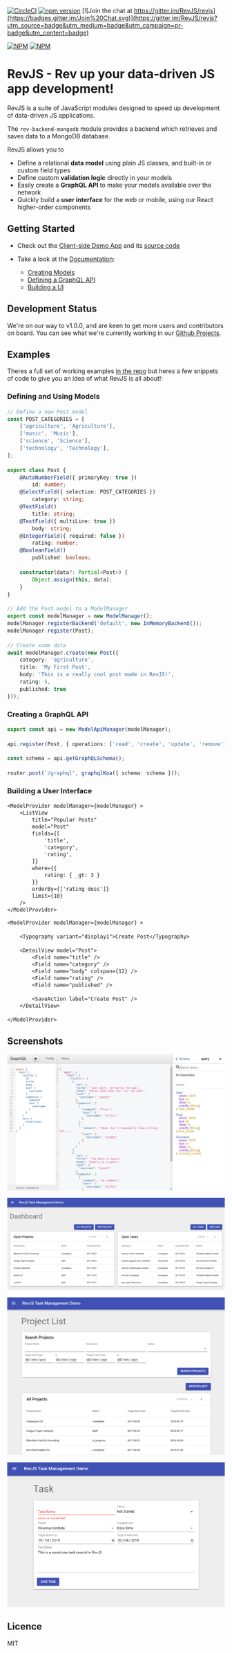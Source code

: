 
[![CircleCI](https://img.shields.io/circleci/project/github/RevJS/revjs.svg)](https://circleci.com/gh/RevJS/revjs)
[![npm version](https://badge.fury.io/js/rev-models.svg)](https://badge.fury.io/js/rev-models)
[![Join the chat at https://gitter.im/RevJS/revjs](https://badges.gitter.im/Join%20Chat.svg)](https://gitter.im/RevJS/revjs?utm_source=badge&utm_medium=badge&utm_campaign=pr-badge&utm_content=badge)

[![NPM](https://nodei.co/npm/rev-models.png)](https://www.npmjs.com/package/rev-models)
[![NPM](https://nodei.co/npm/rev-ui.png)](https://www.npmjs.com/package/rev-ui)

# RevJS - Rev up your data-driven JS app development!

RevJS is a suite of JavaScript modules designed to speed up development of
data-driven JS applications.

The `rev-backend-mongodb` module provides a backend which retrieves and
saves data to a MongoDB database.

RevJS allows you to

 * Define a relational **data model** using plain JS classes, and built-in or custom field types
 * Define custom **validation logic** directly in your models
 * Easily create a **GraphQL API** to make your models available over the network
 * Quickly build a **user interface** for the web or mobile, using our React higher-order components

## Getting Started

 * Check out the [Client-side Demo App](https://revjs.org/tasks_demo/) and its
   [source code](https://github.com/RevJS/tasks_demo)

 * Take a look at the [Documentation](https://revjs.org/):

   * [Creating Models](http://revjs.org/using_models/creating_models/)
   * [Defining a GraphQL API](http://revjs.org/creating_an_api/overview/)
   * [Building a UI](http://revjs.org/creating_a_ui/overview/)

## Development Status

We're on our way to v1.0.0, and are keen to get more users and contributors
on board. You can see what we're currently working in our
[Github Projects](https://github.com/RevJS/revjs/projects).

## Examples

Theres a full set of working examples
[in the repo](https://github.com/RevJS/revjs/tree/master/packages/examples/src)
but heres a few snippets of code to give you an idea of what RevJS is all about!:

### Defining and Using Models

```ts
// Define a new Post model
const POST_CATEGORIES = [
    ['agriculture', 'Agriculture'],
    ['music', 'Music'],
    ['science', 'Science'],
    ['technology', 'Technology'],
];

export class Post {
    @AutoNumberField({ primaryKey: true })
        id: number;
    @SelectField({ selection: POST_CATEGORIES })
        category: string;
    @TextField()
        title: string;
    @TextField({ multiLine: true })
        body: string;
    @IntegerField({ required: false })
        rating: number;
    @BooleanField()
        published: boolean;

    constructor(data?: Partial<Post>) {
        Object.assign(this, data);
    }
}

// Add the Post model to a ModelManager
export const modelManager = new ModelManager();
modelManager.registerBackend('default', new InMemoryBackend());
modelManager.register(Post);

// Create some data
await modelManager.create(new Post({
    category: 'agriculture',
    title: 'My First Post',
    body: 'This is a really cool post made in RevJS!',
    rating: 5,
    published: true
}));
```

### Creating a GraphQL API

```ts
export const api = new ModelApiManager(modelManager);

api.register(Post, { operations: ['read', 'create', 'update', 'remove']});

const schema = api.getGraphQLSchema();

router.post('/graphql', graphqlKoa({ schema: schema }));
```

### Building a User Interface

```tsx
<ModelProvider modelManager={modelManager} >
    <ListView
        title="Popular Posts"
        model="Post"
        fields={[
            'title',
            'category',
            'rating',
        ]}
        where={{
            rating: { _gt: 3 }
        }}
        orderBy={['rating desc']}
        limit={10}
    />
</ModelProvider>
```

```tsx
<ModelProvider modelManager={modelManager} >

    <Typography variant="display1">Create Post</Typography>

    <DetailView model="Post">
        <Field name="title" />
        <Field name="category" />
        <Field name="body" colspan={12} />
        <Field name="rating" />
        <Field name="published" />

        <SaveAction label="Create Post" />
    </DetailView>

</ModelProvider>
```

## Screenshots

![Screenshot 0](docs/screenshot0.png)

![Screenshot 1](docs/screenshot1.png)

![Screenshot 2](docs/screenshot2.png)

![Screenshot 3](docs/screenshot3.png)

## Licence

MIT